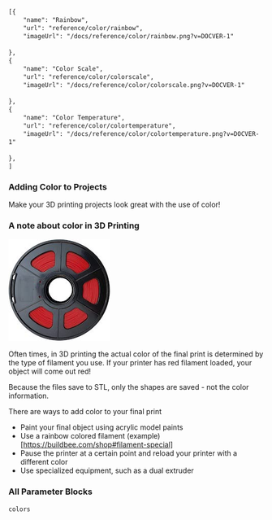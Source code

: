 
```codecard
[{
    "name": "Rainbow",
    "url": "reference/color/rainbow",
    "imageUrl": "/docs/reference/color/rainbow.png?v=DOCVER-1"

},
{
    "name": "Color Scale",
    "url": "reference/color/colorscale",
    "imageUrl": "/docs/reference/color/colorscale.png?v=DOCVER-1"

},
{
    "name": "Color Temperature",
    "url": "reference/color/colortemperature",
    "imageUrl": "/docs/reference/color/colortemperature.png?v=DOCVER-1"

},
]
```

### Adding Color to Projects
Make your 3D printing projects look great with the use of color!


### A note about color in 3D Printing
![Add Shapes](/docs/reference/colors/redfilament.jpg?v=DOCVER-2) 

Often times, in 3D printing the actual color of the final print is determined by the type of filament you use.  If your printer has red filament loaded, your object will come out red!  

Because the files save to STL, only the shapes are saved - not the color information.  

There are ways to add color to your final print
* Paint your final object using acrylic model paints
* Use a rainbow colored filament (example)[https://buildbee.com/shop#filament-special]
* Pause the printer at a certain point and reload your printer with a different color
* Use specialized equipment, such as a dual extruder




### All Parameter Blocks

```apis
colors
```